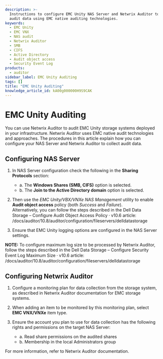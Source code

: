 ```yaml
---
description: >-
  Instructions to configure EMC Unity NAS Server and Netwrix Auditor to collect
  audit data using EMC native auditing technologies.
keywords:
  - EMC Unity
  - EMC VNX
  - NAS audit
  - Netwrix Auditor
  - SMB
  - CIFS
  - Active Directory
  - Audit object access
  - Security Event Log
products:
  - auditor
sidebar_label: EMC Unity Auditing
tags: []
title: "EMC Unity Auditing"
knowledge_article_id: kA00g000000H9S9CAK
---
```


# EMC Unity Auditing

You can use Netwrix Auditor to audit EMC Unity storage systems deployed in your infrastructure. Netwrix Auditor uses EMC native audit technologies and approaches. The procedures in this article explain how you can configure your NAS Server and Netwrix Auditor to collect audit data.

## Configuring NAS Server

1. In NAS Server configuration check the following in the **Sharing Protocols** section:
   - a. The **Windows Shares (SMB, CIFS)** option is selected.
   - b. The **Join to the Active Directory domain** option is selected.

2. Then use the *EMC Unity/VBX/VNXe NAS Management* utility to enable **Audit object access** policy (both *Success* and *Failure*).  
   Alternatively, you can follow the steps described in the Dell Data Storage – Configure Audit Object Access Policy ⸱ v10.6 article:
   /docs/auditor/10.8/auditor/configuration/fileservers/delldatastorage

3. Ensure that EMC Unity logging options are configured in the NAS Server settings.

**NOTE:** To configure maximum log size to be processed by Netwrix Auditor, follow the steps described in the Dell Data Storage – Configure Security Event Log Maximum Size ⸱ v10.6 article:
/docs/auditor/10.8/auditor/configuration/fileservers/delldatastorage

## Configuring Netwrix Auditor

1. Configure a monitoring plan for data collection from the storage system, as described in Netwrix Auditor documentation for EMC storage systems.

2. When adding an item to be monitored by this monitoring plan, select **EMC VNX/VNXe** item type.

3. Ensure the account you plan to use for data collection has the following rights and permissions on the target NAS Server:
   - a. Read share permissions on the audited shares
   - b. Membership in the local Administrators group

For more information, refer to Netwrix Auditor documentation.
